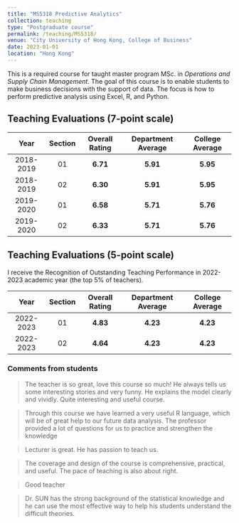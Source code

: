 ```yaml
---
title: "MS5318 Predictive Analytics"
collection: teaching
type: "Postgraduate course"
permalink: /teaching/MS5318/
venue: "City University of Hong Kong, College of Business"
date: 2023-01-01
location: "Hong Kong"
---
```


This is a required course for taught master program MSc. in _Operations and Supply Chain Management_. The goal of this course is to enable students to make business decisions with the support of data. The focus is how to perform predictive analysis using Excel, R, and Python.

## Teaching Evaluations (7-point scale)


Year | Section | Overall Rating | Department Average | College Average
:---: | :---: | :---: | :---: | :---:
2018-2019 | 01 | **6.71** | **5.91** | **5.95**
2018-2019 | 02 | **6.30** | **5.91** | **5.95**
2019-2020 | 01 | **6.58** | **5.71** | **5.76**
2019-2020 | 02 | **6.33** | **5.71** | **5.76**


## Teaching Evaluations (5-point scale)
I receive the Recognition of Outstanding Teaching Performance in 2022-2023 academic year (the top 5% of teachers).

Year | Section | Overall Rating | Department Average | College Average
:---: | :---: | :---: | :---: | :---:
2022-2023 | 01 | **4.83** | **4.23** | **4.23**
2022-2023 | 02 | **4.64** | **4.23** | **4.23**


### Comments from students
> The teacher is so great, love this course so much! He always tells us some interesting stories and very funny. He explains the model clearly and vividly. Quite interesting and useful course.

> Through this course we have learned a very useful R language, which will be of great help to our future data analysis. The professor provided a lot of questions for us to practice and strengthen the knowledge

> Lecturer is great. He has passion to teach us.

> The coverage and design of the course is comprehensive, practical, and useful. The pace of teaching is also about
right.

> Good teacher

> Dr. SUN has the strong background of the statistical knowledge and he can use the most effective way to help his students understand the difficult theories. 
